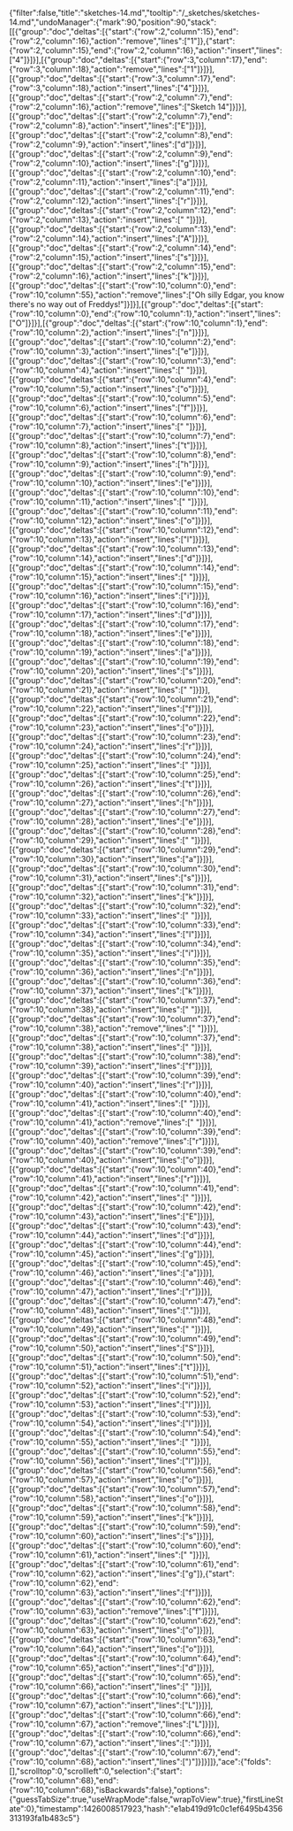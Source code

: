{"filter":false,"title":"sketches-14.md","tooltip":"/_sketches/sketches-14.md","undoManager":{"mark":90,"position":90,"stack":[[{"group":"doc","deltas":[{"start":{"row":2,"column":15},"end":{"row":2,"column":16},"action":"remove","lines":["1"]},{"start":{"row":2,"column":15},"end":{"row":2,"column":16},"action":"insert","lines":["4"]}]}],[{"group":"doc","deltas":[{"start":{"row":3,"column":17},"end":{"row":3,"column":18},"action":"remove","lines":["1"]}]}],[{"group":"doc","deltas":[{"start":{"row":3,"column":17},"end":{"row":3,"column":18},"action":"insert","lines":["4"]}]}],[{"group":"doc","deltas":[{"start":{"row":2,"column":7},"end":{"row":2,"column":16},"action":"remove","lines":["Sketch 14"]}]}],[{"group":"doc","deltas":[{"start":{"row":2,"column":7},"end":{"row":2,"column":8},"action":"insert","lines":["E"]}]}],[{"group":"doc","deltas":[{"start":{"row":2,"column":8},"end":{"row":2,"column":9},"action":"insert","lines":["d"]}]}],[{"group":"doc","deltas":[{"start":{"row":2,"column":9},"end":{"row":2,"column":10},"action":"insert","lines":["g"]}]}],[{"group":"doc","deltas":[{"start":{"row":2,"column":10},"end":{"row":2,"column":11},"action":"insert","lines":["a"]}]}],[{"group":"doc","deltas":[{"start":{"row":2,"column":11},"end":{"row":2,"column":12},"action":"insert","lines":["r"]}]}],[{"group":"doc","deltas":[{"start":{"row":2,"column":12},"end":{"row":2,"column":13},"action":"insert","lines":[" "]}]}],[{"group":"doc","deltas":[{"start":{"row":2,"column":13},"end":{"row":2,"column":14},"action":"insert","lines":["A"]}]}],[{"group":"doc","deltas":[{"start":{"row":2,"column":14},"end":{"row":2,"column":15},"action":"insert","lines":["s"]}]}],[{"group":"doc","deltas":[{"start":{"row":2,"column":15},"end":{"row":2,"column":16},"action":"insert","lines":["k"]}]}],[{"group":"doc","deltas":[{"start":{"row":10,"column":0},"end":{"row":10,"column":55},"action":"remove","lines":["Oh silly Edgar, you know there's no way out of Freddys!"]}]}],[{"group":"doc","deltas":[{"start":{"row":10,"column":0},"end":{"row":10,"column":1},"action":"insert","lines":["O"]}]}],[{"group":"doc","deltas":[{"start":{"row":10,"column":1},"end":{"row":10,"column":2},"action":"insert","lines":["n"]}]}],[{"group":"doc","deltas":[{"start":{"row":10,"column":2},"end":{"row":10,"column":3},"action":"insert","lines":["e"]}]}],[{"group":"doc","deltas":[{"start":{"row":10,"column":3},"end":{"row":10,"column":4},"action":"insert","lines":[" "]}]}],[{"group":"doc","deltas":[{"start":{"row":10,"column":4},"end":{"row":10,"column":5},"action":"insert","lines":["o"]}]}],[{"group":"doc","deltas":[{"start":{"row":10,"column":5},"end":{"row":10,"column":6},"action":"insert","lines":["f"]}]}],[{"group":"doc","deltas":[{"start":{"row":10,"column":6},"end":{"row":10,"column":7},"action":"insert","lines":[" "]}]}],[{"group":"doc","deltas":[{"start":{"row":10,"column":7},"end":{"row":10,"column":8},"action":"insert","lines":["t"]}]}],[{"group":"doc","deltas":[{"start":{"row":10,"column":8},"end":{"row":10,"column":9},"action":"insert","lines":["h"]}]}],[{"group":"doc","deltas":[{"start":{"row":10,"column":9},"end":{"row":10,"column":10},"action":"insert","lines":["e"]}]}],[{"group":"doc","deltas":[{"start":{"row":10,"column":10},"end":{"row":10,"column":11},"action":"insert","lines":[" "]}]}],[{"group":"doc","deltas":[{"start":{"row":10,"column":11},"end":{"row":10,"column":12},"action":"insert","lines":["o"]}]}],[{"group":"doc","deltas":[{"start":{"row":10,"column":12},"end":{"row":10,"column":13},"action":"insert","lines":["l"]}]}],[{"group":"doc","deltas":[{"start":{"row":10,"column":13},"end":{"row":10,"column":14},"action":"insert","lines":["d"]}]}],[{"group":"doc","deltas":[{"start":{"row":10,"column":14},"end":{"row":10,"column":15},"action":"insert","lines":[" "]}]}],[{"group":"doc","deltas":[{"start":{"row":10,"column":15},"end":{"row":10,"column":16},"action":"insert","lines":["i"]}]}],[{"group":"doc","deltas":[{"start":{"row":10,"column":16},"end":{"row":10,"column":17},"action":"insert","lines":["d"]}]}],[{"group":"doc","deltas":[{"start":{"row":10,"column":17},"end":{"row":10,"column":18},"action":"insert","lines":["e"]}]}],[{"group":"doc","deltas":[{"start":{"row":10,"column":18},"end":{"row":10,"column":19},"action":"insert","lines":["a"]}]}],[{"group":"doc","deltas":[{"start":{"row":10,"column":19},"end":{"row":10,"column":20},"action":"insert","lines":["s"]}]}],[{"group":"doc","deltas":[{"start":{"row":10,"column":20},"end":{"row":10,"column":21},"action":"insert","lines":[" "]}]}],[{"group":"doc","deltas":[{"start":{"row":10,"column":21},"end":{"row":10,"column":22},"action":"insert","lines":["f"]}]}],[{"group":"doc","deltas":[{"start":{"row":10,"column":22},"end":{"row":10,"column":23},"action":"insert","lines":["o"]}]}],[{"group":"doc","deltas":[{"start":{"row":10,"column":23},"end":{"row":10,"column":24},"action":"insert","lines":["r"]}]}],[{"group":"doc","deltas":[{"start":{"row":10,"column":24},"end":{"row":10,"column":25},"action":"insert","lines":[" "]}]}],[{"group":"doc","deltas":[{"start":{"row":10,"column":25},"end":{"row":10,"column":26},"action":"insert","lines":["t"]}]}],[{"group":"doc","deltas":[{"start":{"row":10,"column":26},"end":{"row":10,"column":27},"action":"insert","lines":["h"]}]}],[{"group":"doc","deltas":[{"start":{"row":10,"column":27},"end":{"row":10,"column":28},"action":"insert","lines":["e"]}]}],[{"group":"doc","deltas":[{"start":{"row":10,"column":28},"end":{"row":10,"column":29},"action":"insert","lines":[" "]}]}],[{"group":"doc","deltas":[{"start":{"row":10,"column":29},"end":{"row":10,"column":30},"action":"insert","lines":["a"]}]}],[{"group":"doc","deltas":[{"start":{"row":10,"column":30},"end":{"row":10,"column":31},"action":"insert","lines":["s"]}]}],[{"group":"doc","deltas":[{"start":{"row":10,"column":31},"end":{"row":10,"column":32},"action":"insert","lines":["k"]}]}],[{"group":"doc","deltas":[{"start":{"row":10,"column":32},"end":{"row":10,"column":33},"action":"insert","lines":[" "]}]}],[{"group":"doc","deltas":[{"start":{"row":10,"column":33},"end":{"row":10,"column":34},"action":"insert","lines":["l"]}]}],[{"group":"doc","deltas":[{"start":{"row":10,"column":34},"end":{"row":10,"column":35},"action":"insert","lines":["i"]}]}],[{"group":"doc","deltas":[{"start":{"row":10,"column":35},"end":{"row":10,"column":36},"action":"insert","lines":["n"]}]}],[{"group":"doc","deltas":[{"start":{"row":10,"column":36},"end":{"row":10,"column":37},"action":"insert","lines":["k"]}]}],[{"group":"doc","deltas":[{"start":{"row":10,"column":37},"end":{"row":10,"column":38},"action":"insert","lines":[" "]}]}],[{"group":"doc","deltas":[{"start":{"row":10,"column":37},"end":{"row":10,"column":38},"action":"remove","lines":[" "]}]}],[{"group":"doc","deltas":[{"start":{"row":10,"column":37},"end":{"row":10,"column":38},"action":"insert","lines":[" "]}]}],[{"group":"doc","deltas":[{"start":{"row":10,"column":38},"end":{"row":10,"column":39},"action":"insert","lines":["f"]}]}],[{"group":"doc","deltas":[{"start":{"row":10,"column":39},"end":{"row":10,"column":40},"action":"insert","lines":["r"]}]}],[{"group":"doc","deltas":[{"start":{"row":10,"column":40},"end":{"row":10,"column":41},"action":"insert","lines":[" "]}]}],[{"group":"doc","deltas":[{"start":{"row":10,"column":40},"end":{"row":10,"column":41},"action":"remove","lines":[" "]}]}],[{"group":"doc","deltas":[{"start":{"row":10,"column":39},"end":{"row":10,"column":40},"action":"remove","lines":["r"]}]}],[{"group":"doc","deltas":[{"start":{"row":10,"column":39},"end":{"row":10,"column":40},"action":"insert","lines":["o"]}]}],[{"group":"doc","deltas":[{"start":{"row":10,"column":40},"end":{"row":10,"column":41},"action":"insert","lines":["r"]}]}],[{"group":"doc","deltas":[{"start":{"row":10,"column":41},"end":{"row":10,"column":42},"action":"insert","lines":[" "]}]}],[{"group":"doc","deltas":[{"start":{"row":10,"column":42},"end":{"row":10,"column":43},"action":"insert","lines":["E"]}]}],[{"group":"doc","deltas":[{"start":{"row":10,"column":43},"end":{"row":10,"column":44},"action":"insert","lines":["d"]}]}],[{"group":"doc","deltas":[{"start":{"row":10,"column":44},"end":{"row":10,"column":45},"action":"insert","lines":["g"]}]}],[{"group":"doc","deltas":[{"start":{"row":10,"column":45},"end":{"row":10,"column":46},"action":"insert","lines":["a"]}]}],[{"group":"doc","deltas":[{"start":{"row":10,"column":46},"end":{"row":10,"column":47},"action":"insert","lines":["r"]}]}],[{"group":"doc","deltas":[{"start":{"row":10,"column":47},"end":{"row":10,"column":48},"action":"insert","lines":["."]}]}],[{"group":"doc","deltas":[{"start":{"row":10,"column":48},"end":{"row":10,"column":49},"action":"insert","lines":[" "]}]}],[{"group":"doc","deltas":[{"start":{"row":10,"column":49},"end":{"row":10,"column":50},"action":"insert","lines":["S"]}]}],[{"group":"doc","deltas":[{"start":{"row":10,"column":50},"end":{"row":10,"column":51},"action":"insert","lines":["t"]}]}],[{"group":"doc","deltas":[{"start":{"row":10,"column":51},"end":{"row":10,"column":52},"action":"insert","lines":["i"]}]}],[{"group":"doc","deltas":[{"start":{"row":10,"column":52},"end":{"row":10,"column":53},"action":"insert","lines":["l"]}]}],[{"group":"doc","deltas":[{"start":{"row":10,"column":53},"end":{"row":10,"column":54},"action":"insert","lines":["l"]}]}],[{"group":"doc","deltas":[{"start":{"row":10,"column":54},"end":{"row":10,"column":55},"action":"insert","lines":[" "]}]}],[{"group":"doc","deltas":[{"start":{"row":10,"column":55},"end":{"row":10,"column":56},"action":"insert","lines":["l"]}]}],[{"group":"doc","deltas":[{"start":{"row":10,"column":56},"end":{"row":10,"column":57},"action":"insert","lines":["o"]}]}],[{"group":"doc","deltas":[{"start":{"row":10,"column":57},"end":{"row":10,"column":58},"action":"insert","lines":["o"]}]}],[{"group":"doc","deltas":[{"start":{"row":10,"column":58},"end":{"row":10,"column":59},"action":"insert","lines":["k"]}]}],[{"group":"doc","deltas":[{"start":{"row":10,"column":59},"end":{"row":10,"column":60},"action":"insert","lines":["s"]}]}],[{"group":"doc","deltas":[{"start":{"row":10,"column":60},"end":{"row":10,"column":61},"action":"insert","lines":[" "]}]}],[{"group":"doc","deltas":[{"start":{"row":10,"column":61},"end":{"row":10,"column":62},"action":"insert","lines":["g"]},{"start":{"row":10,"column":62},"end":{"row":10,"column":63},"action":"insert","lines":["f"]}]}],[{"group":"doc","deltas":[{"start":{"row":10,"column":62},"end":{"row":10,"column":63},"action":"remove","lines":["f"]}]}],[{"group":"doc","deltas":[{"start":{"row":10,"column":62},"end":{"row":10,"column":63},"action":"insert","lines":["o"]}]}],[{"group":"doc","deltas":[{"start":{"row":10,"column":63},"end":{"row":10,"column":64},"action":"insert","lines":["o"]}]}],[{"group":"doc","deltas":[{"start":{"row":10,"column":64},"end":{"row":10,"column":65},"action":"insert","lines":["d"]}]}],[{"group":"doc","deltas":[{"start":{"row":10,"column":65},"end":{"row":10,"column":66},"action":"insert","lines":[" "]}]}],[{"group":"doc","deltas":[{"start":{"row":10,"column":66},"end":{"row":10,"column":67},"action":"insert","lines":["L"]}]}],[{"group":"doc","deltas":[{"start":{"row":10,"column":66},"end":{"row":10,"column":67},"action":"remove","lines":["L"]}]}],[{"group":"doc","deltas":[{"start":{"row":10,"column":66},"end":{"row":10,"column":67},"action":"insert","lines":[":"]}]}],[{"group":"doc","deltas":[{"start":{"row":10,"column":67},"end":{"row":10,"column":68},"action":"insert","lines":[")"]}]}]]},"ace":{"folds":[],"scrolltop":0,"scrollleft":0,"selection":{"start":{"row":10,"column":68},"end":{"row":10,"column":68},"isBackwards":false},"options":{"guessTabSize":true,"useWrapMode":false,"wrapToView":true},"firstLineState":0},"timestamp":1426008517923,"hash":"e1ab419d91c0c1ef6495b4356313193fa1b483c5"}
